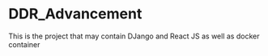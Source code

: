 # DDR_Advancement
This is the project that may contain DJango and React JS as well as docker container
